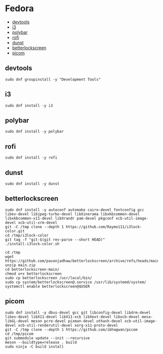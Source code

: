 # Fedora

- [devtools](#devtools)
- [i3](#i3)
- [polybar](#polybar)
- [rofi](#rofi)
- [dunst](#dunst)
- [betterlockscreen](#betterlockscreen)
- [picom](#picom)

## devtools

```shell
sudo dnf groupinstall -y "Development Tools"
```

## i3

```shell
sudo dnf install -y i3
```

## polybar

```shell
sudo dnf install -y polybar
```

## rofi

```shell
sudo dnf install -y rofi
```

## dunst

```shell
sudo dnf install -y dunst
```

## betterlockscreen

```shell
sudo dnf install -y autoconf automake cairo-devel fontconfig gcc libev-devel libjpeg-turbo-devel libXinerama libxkbcommon-devel libxkbcommon-x11-devel libXrandr pam-devel pkgconf xcb-util-image-devel xcb-util-xrm-devel
git -C /tmp clone --depth 1 https://github.com/Raymo111/i3lock-color.git
cd /tmp/i3lock-color
git tag -f "git-$(git rev-parse --short HEAD)"
./install-i3lock-color.sh
```

```shell
cd /tmp
wget https://github.com/pavanjadhaw/betterlockscreen/archive/refs/heads/main.zip
unzip main.zip
cd betterlockscreen-main/
chmod u+x betterlockscreen
sudo cp betterlockscreen /usr/local/bin/
sudo cp system/betterlockscreen@.service /usr/lib/systemd/system/
systemctl enable betterlockscreen@$USER
```

## picom

```shell
sudo dnf install -y dbus-devel gcc git libconfig-devel libdrm-devel libev-devel libX11-devel libX11-xcb libXext-devel libxcb-devel mesa-libGL-devel meson pcre-devel pixman-devel uthash-devel xcb-util-image-devel xcb-util-renderutil-devel xorg-x11-proto-devel
git -C /tmp clone --depth 1 https://github.com/ibhagwan/picom
cd /tmp/picom
git submodule update --init --recursive
meson --buildtype=release . build
sudo ninja -C build install
```
